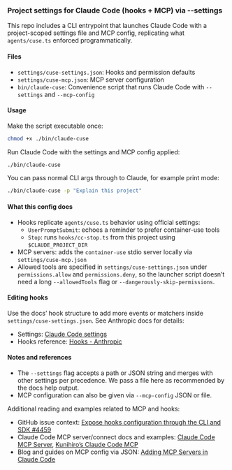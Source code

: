 ### Project settings for Claude Code (hooks + MCP) via --settings

This repo includes a CLI entrypoint that launches Claude Code with a project-scoped settings file and MCP config, replicating what `agents/cuse.ts` enforced programmatically.

#### Files

- `settings/cuse-settings.json`: Hooks and permission defaults
- `settings/cuse-mcp.json`: MCP server configuration
- `bin/claude-cuse`: Convenience script that runs Claude Code with `--settings` and `--mcp-config`

#### Usage

Make the script executable once:

```bash
chmod +x ./bin/claude-cuse
```

Run Claude Code with the settings and MCP config applied:

```bash
./bin/claude-cuse
```

You can pass normal CLI args through to Claude, for example print mode:

```bash
./bin/claude-cuse -p "Explain this project"
```

#### What this config does

- Hooks replicate `agents/cuse.ts` behavior using official settings:
  - `UserPromptSubmit`: echoes a reminder to prefer container-use tools
  - `Stop`: runs `hooks/cc-stop.ts` from this project using `$CLAUDE_PROJECT_DIR`
- MCP servers: adds the `container-use` stdio server locally via `settings/cuse-mcp.json`
- Allowed tools are specified in `settings/cuse-settings.json` under `permissions.allow` and `permissions.deny`, so the launcher script doesn’t need a long `--allowedTools` flag or `--dangerously-skip-permissions`.

#### Editing hooks

Use the docs’ hook structure to add more events or matchers inside `settings/cuse-settings.json`. See Anthropic docs for details:

- Settings: [Claude Code settings](https://docs.anthropic.com/en/docs/claude-code/settings)
- Hooks reference: [Hooks - Anthropic](https://docs.anthropic.com/en/docs/claude-code/hooks)

#### Notes and references

- The `--settings` flag accepts a path or JSON string and merges with other settings per precedence. We pass a file here as recommended by the docs help output.
- MCP configuration can also be given via `--mcp-config` JSON or file.

Additional reading and examples related to MCP and hooks:

- GitHub issue context: [Expose hooks configuration through the CLI and SDK #4459](https://github.com/anthropics/claude-code/issues/4459)
- Claude Code MCP server/connect docs and examples: [Claude Code MCP Server](https://playbooks.com/mcp/claude-code), [Kunihiro’s Claude Code MCP](https://playbooks.com/mcp/kunihiros-claude-code)
- Blog and guides on MCP config via JSON: [Adding MCP Servers in Claude Code](https://mehmetbaykar.com/posts/adding-mcp-servers-in-claude-code/)


